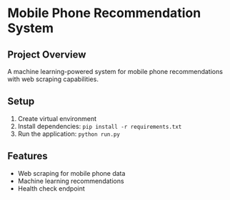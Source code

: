 # Mobile Phone Recommendation System

## Project Overview
A machine learning-powered system for mobile phone recommendations with web scraping capabilities.

## Setup
1. Create virtual environment
2. Install dependencies: `pip install -r requirements.txt`
3. Run the application: `python run.py`

## Features
- Web scraping for mobile phone data
- Machine learning recommendations
- Health check endpoint
